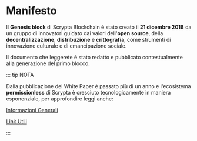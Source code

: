 # Manifesto

Il **Genesis block** di Scrypta Blockchain è stato creato il **21 dicembre 2018** da un gruppo di innovatori guidato dai valori dell'**open source**, della **decentralizzazione**, **distribuzione**  e **crittografia**, come strumenti di innovazione culturale e di emancipazione sociale.

Il documento che leggerete è stato redatto e pubblicato contestualmente alla generazione del primo blocco.


::: tip NOTA

Dalla pubblicazione del White Paper è passato più di un anno e l'ecosistema **permissionless** di Scrypta è cresciuto tecnologicamente in maniera esponenziale, per approfondire leggi anche:

[Informazioni Generali](../general-info/README.md)

[Link Utili](../general-info/link.md)

:::